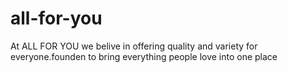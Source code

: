 # all-for-you
At ALL FOR YOU we belive in offering quality and variety for everyone.founden to bring everything people love into one place 
